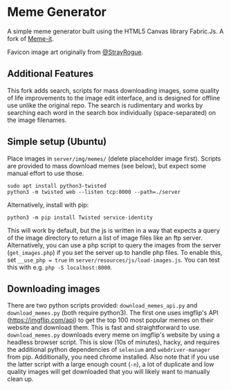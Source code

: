 # Meme Generator
A simple meme generator built using the HTML5 Canvas library Fabric.Js. A fork of [Meme-it](https://github.com/Abd3lwahab/Meme-It).

Favicon image art originally from [@StrayRogue](http://twitter.com/strayrogue).

## Additional Features
This fork adds search, scripts for mass downloading images, some quality of life improvements to the image edit interface, and is designed for offline use unlike the original repo. The search is rudimentary and works by searching each word in the search box individually (space-separated) on the image filenames.

## Simple setup (Ubuntu)
Place images in `server/img/memes/` (delete placeholder image first). Scripts are provided to mass download memes (see below), but expect some manual effort to use those.
```
sudo apt install python3-twisted
python3 -m twisted web --listen tcp:8000 --path=./server
```
Alternatively, install with pip:
```
python3 -m pip install Twisted service-identity
```
This will work by default, but the js is written in a way that expects a query
of the image directory to return a list of image files like an ftp server.
Alternatively, you can use a php script to query the images from the server
(`get_images.php`) if you set the server up to handle php files. To enable
this, set `__use_php = true` in `server/resources/js/load-images.js`. You can
test this with e.g. `php -S localhost:8000`.

## Downloading images
There are two python scripts provided: `download_memes_api.py` and `download_memes.py` (both require python3). The first one uses imgflip's API (https://imgflip.com/api) to get the top 100 most popular memes on their website and download them. This is fast and straightforward to use. `download_memes.py` downloads every meme on imgflip's website by using a headless browser script. This is slow (10s of minutes), hacky, and requires the additional python dependencies of `selenium` and `webdriver-manager` from pip. Additionally, you need chrome installed. Also note that if you use the latter script with a large enough count (`-n`), a lot of duplicate and low quality images will get downloaded that you will likely want to manually clean up.
